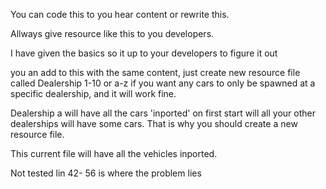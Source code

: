 You can code this to you hear content or rewrite this.

Allways give resource like this to you developers.

I have given the basics so it up to your developers to figure it out

you an add to this with the same content, just create new resource file called Dealership 1-10 or a-z if you want any cars to only be spawned at a specific dealership, and it will work fine.


Dealership a will have all the cars 'inported' on first start will all your other dealerships will have some cars. That is why you should create a new  resource file. 

This current file will have all the vehicles inported. 


Not tested
lin 42- 56 is where the problem lies
